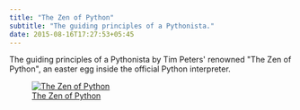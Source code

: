 ```yaml
---
title: "The Zen of Python"
subtitle: "The guiding principles of a Pythonista."
date: 2015-08-16T17:27:53+05:45
---
```


The guiding principles of a Pythonista by Tim Peters' renowned "The Zen of Python", an easter egg inside the official Python interpreter.

<figure>
  <a href="/uploads/2015/the-gen-of-python-20150816.jpg"><img src="/uploads/2015/the-gen-of-python-20150816.jpg" alt="The Zen of Python" title="The Zen of Python"></a>
  <figcaption><a href="http://legacy.python.org/dev/peps/pep-0020/">The Zen of Python</a></figcaption>
</figure>
